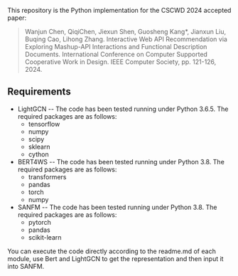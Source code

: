 This repository is the Python implementation for the CSCWD 2024 accepted paper:
> Wanjun Chen, QiqiChen, Jiexun Shen, Guosheng Kang*, Jianxun Liu, Buqing Cao, Lihong Zhang. Interactive Web API Recommendation via Exploring Mashup-API Interactions and Functional Description Documents. International Conference on Computer Supported Cooperative Work in Design. IEEE Computer Society, pp. 121-126, 2024.

## Requirements

- LightGCN -- The code has been tested running under Python 3.6.5. The required packages are as follows:
  * tensorflow 
  * numpy
  * scipy 
  * sklearn 
  * cython
- BERT4WS -- The code has been tested running under Python 3.8. The required packages are as follows:
  - transformers
  - pandas
  - torch
  - numpy
- SANFM -- The code has been tested running under Python 3.8. The required packages are as follows:
  - pytorch
  - pandas
  - scikit-learn

You can execute the code directly according to the readme.md of each module, use Bert and LightGCN to get the representation and then input it into SANFM.
